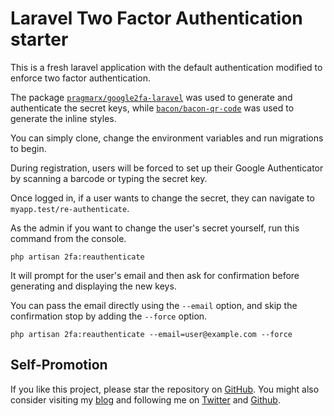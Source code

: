 # Laravel Two Factor Authentication starter

This is a fresh laravel application with the default authentication modified to enforce two factor authentication.

The package [`pragmarx/google2fa-laravel`](https://github.com/antonioribeiro/google2fa-laravel) was used to generate and authenticate the secret keys, while [`bacon/bacon-qr-code`](https://github.com/Bacon/BaconQrCode) was used to generate the inline styles.

You can simply clone, change the environment variables and run migrations to begin.

During registration, users will be forced to set up their Google Authenticator by scanning a barcode or typing the secret key.

Once logged in, if a user wants to change the secret, they can navigate to `myapp.test/re-authenticate`.

As the admin if you want to change the user's secret yourself, run this command from the console.

```
php artisan 2fa:reauthenticate
```

It will prompt for the user's email and then ask for confirmation before generating and displaying the new keys.

You can pass the email directly using the `--email` option, and skip the confirmation stop by adding the `--force` option.

```
php artisan 2fa:reauthenticate --email=user@example.com --force
```

## Self-Promotion

If you like this project, please star the repository on [GitHub](https://github.com/stephenafamo/laravel-2fa-starter). You might also consider visiting my [blog](https://stephenafamo.com/blog) and following me on [Twitter](https://twitter.com/stephenafamo) and [Github](https://github.com/stephenafamo).
